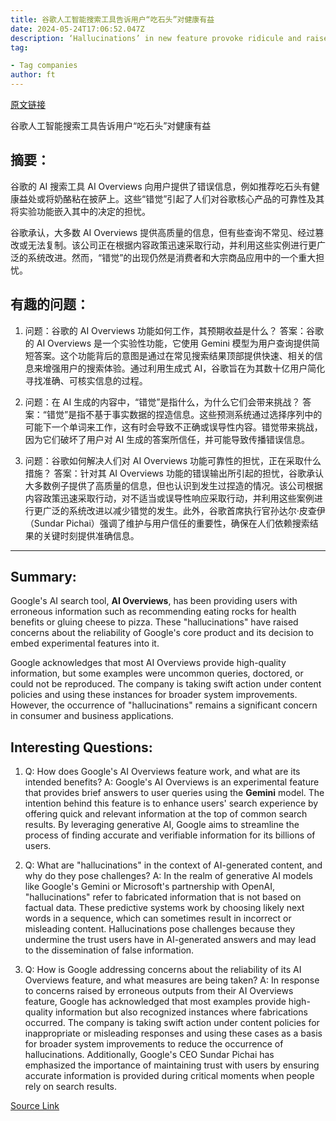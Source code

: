 ```yaml
---
title: 谷歌人工智能搜索工具告诉用户“吃石头”对健康有益
date: 2024-05-24T17:06:52.047Z
description: ‘Hallucinations’ in new feature provoke ridicule and raise questions about betting core business on an experimental product
tag: 

- Tag companies
author: ft
---
```


[原文链接](https://ft.com/content/13b5b637-f2bb-4208-bed4-2fa760adfb7f)

谷歌人工智能搜索工具告诉用户“吃石头”对健康有益

## 摘要：
谷歌的 AI 搜索工具 AI Overviews 向用户提供了错误信息，例如推荐吃石头有健康益处或将奶酪粘在披萨上。这些“错觉”引起了人们对谷歌核心产品的可靠性及其将实验功能嵌入其中的决定的担忧。

谷歌承认，大多数 AI Overviews 提供高质量的信息，但有些查询不常见、经过篡改或无法复制。该公司正在根据内容政策迅速采取行动，并利用这些实例进行更广泛的系统改进。然而，“错觉”的出现仍然是消费者和大宗商品应用中的一个重大担忧。

## 有趣的问题：

1. 问题：谷歌的 AI Overviews 功能如何工作，其预期收益是什么？
   答案：谷歌的 AI Overviews 是一个实验性功能，它使用 Gemini 模型为用户查询提供简短答案。这个功能背后的意图是通过在常见搜索结果顶部提供快速、相关的信息来增强用户的搜索体验。通过利用生成式 AI，谷歌旨在为其数十亿用户简化寻找准确、可核实信息的过程。

2. 问题：在 AI 生成的内容中，“错觉”是指什么，为什么它们会带来挑战？
   答案：“错觉”是指不基于事实数据的捏造信息。这些预测系统通过选择序列中的可能下一个单词来工作，这有时会导致不正确或误导性内容。错觉带来挑战，因为它们破坏了用户对 AI 生成的答案所信任，并可能导致传播错误信息。

3. 问题：谷歌如何解决人们对 AI Overviews 功能可靠性的担忧，正在采取什么措施？
   答案：针对其 AI Overviews 功能的错误输出所引起的担忧，谷歌承认大多数例子提供了高质量的信息，但也认识到发生过捏造的情况。该公司根据内容政策迅速采取行动，对不适当或误导性响应采取行动，并利用这些案例进行更广泛的系统改进以减少错觉的发生。此外，谷歌首席执行官孙达尔·皮查伊（Sundar Pichai）强调了维护与用户信任的重要性，确保在人们依赖搜索结果的关键时刻提供准确信息。

---

## Summary:
Google's AI search tool, **AI Overviews**, has been providing users with erroneous information such as recommending eating rocks for health benefits or gluing cheese to pizza. These "hallucinations" have raised concerns about the reliability of Google's core product and its decision to embed experimental features into it.

Google acknowledges that most AI Overviews provide high-quality information, but some examples were uncommon queries, doctored, or could not be reproduced. The company is taking swift action under content policies and using these instances for broader system improvements. However, the occurrence of "hallucinations" remains a significant concern in consumer and business applications.

## Interesting Questions:
1. Q: How does Google's AI Overviews feature work, and what are its intended benefits?
A: Google's AI Overviews is an experimental feature that provides brief answers to user queries using the **Gemini** model. The intention behind this feature is to enhance users' search experience by offering quick and relevant information at the top of common search results. By leveraging generative AI, Google aims to streamline the process of finding accurate and verifiable information for its billions of users.

2. Q: What are "hallucinations" in the context of AI-generated content, and why do they pose challenges?
A: In the realm of generative AI models like Google's Gemini or Microsoft's partnership with OpenAI, "hallucinations" refer to fabricated information that is not based on factual data. These predictive systems work by choosing likely next words in a sequence, which can sometimes result in incorrect or misleading content. Hallucinations pose challenges because they undermine the trust users have in AI-generated answers and may lead to the dissemination of false information.

3. Q: How is Google addressing concerns about the reliability of its AI Overviews feature, and what measures are being taken?
A: In response to concerns raised by erroneous outputs from their AI Overviews feature, Google has acknowledged that most examples provide high-quality information but also recognized instances where fabrications occurred. The company is taking swift action under content policies for inappropriate or misleading responses and using these cases as a basis for broader system improvements to reduce the occurrence of hallucinations. Additionally, Google's CEO Sundar Pichai has emphasized the importance of maintaining trust with users by ensuring accurate information is provided during critical moments when people rely on search results.

[Source Link](https://ft.com/content/13b5b637-f2bb-4208-bed4-2fa760adfb7f)


